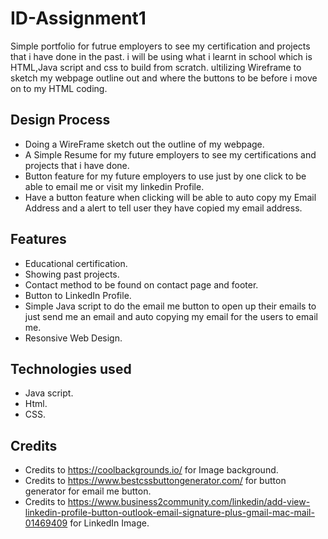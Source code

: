 # ID-Assignment1
Simple portfolio for futrue employers to see my certification and projects that i have done in the past. i will be using what i learnt in school which is HTML,Java script and css to build from scratch. ultilizing Wireframe to sketch my webpage outline out and where the buttons to be before i move on to my HTML coding.
## Design Process
- Doing a WireFrame sketch out the outline of my webpage.
- A Simple Resume for my future employers to see my certifications and projects that i have done.
- Button feature for my future employers to use just by one click to be able to email me or visit my linkedin Profile.
- Have a button feature when clicking will be able to auto copy my Email Address and a alert to tell user they have copied my email address.
## Features
- Educational certification.
- Showing past projects.
- Contact method to be found on contact page and footer.
- Button to LinkedIn Profile.
- Simple Java script to do the email me button to open up their emails to just send me an email and auto copying my email for the users to email me.
- Resonsive Web Design.
## Technologies used
- Java script.
- Html.
- CSS.
## Credits
- Credits to https://coolbackgrounds.io/ for Image background.
- Credits to https://www.bestcssbuttongenerator.com/ for button generator for email me button.
- Credits to https://www.business2community.com/linkedin/add-view-linkedin-profile-button-outlook-email-signature-plus-gmail-mac-mail-01469409 for LinkedIn Image.
